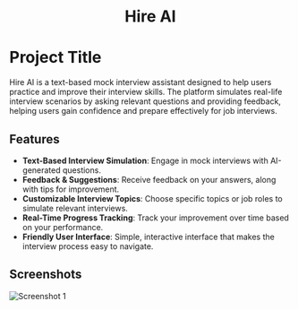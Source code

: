 <div align="center">
    <h1>Hire AI</h1>
</div>

# Project Title

Hire AI is a text-based mock interview assistant designed to help users practice and improve their interview skills. The platform simulates real-life interview scenarios by asking relevant questions and providing feedback, helping users gain confidence and prepare effectively for job interviews.

## Features

- **Text-Based Interview Simulation**: Engage in mock interviews with AI-generated questions.
- **Feedback & Suggestions**: Receive feedback on your answers, along with tips for improvement.
-  **Customizable Interview Topics**: Choose specific topics or job roles to simulate relevant interviews.
-  **Real-Time Progress Tracking**: Track your improvement over time based on your performance.
-  **Friendly User Interface**: Simple, interactive interface that makes the interview process easy to navigate.

## Screenshots

![Screenshot 1](![Image](https://github.com/user-attachments/assets/be1821fc-e3eb-45ad-a39a-5dd7afb27cb4))
